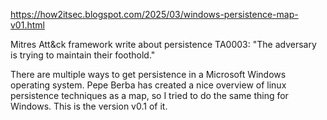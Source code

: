https://how2itsec.blogspot.com/2025/03/windows-persistence-map-v01.html 

Mitres Att&ck framework write about persistence TA0003: "The adversary is trying to maintain their foothold." 

There are multiple ways to get persistence in a Microsoft Windows operating system. Pepe Berba has created a nice overview of linux persistence techniques as a map, so I tried to do the same thing for Windows. This is the version v0.1 of it.

